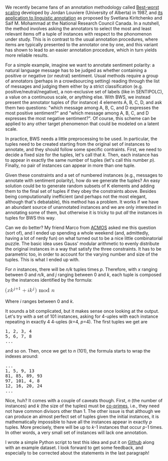 We recently became fans of an annotation methodology called [Best-worst scaling](https://en.wikipedia.org/wiki/Best%E2%80%93worst_scaling) developed by Jordan Louviere (University of Alberta) in 1987, and [its application to linguistic annotation](https://saifmohammad.com/WebPages/BestWorst.html) as proposed by Svetlana Kiritchenko and Saif M. Mohammad at the National Research Council Canada.
In a nutshell, the method involves asking the annotators to select the most and least relevant items off a tuple of instances with respect to the phonomenon under study. This is in contrast to the usual annotation procedures, where items are typically presented to the annotator one by one, and this variant has shown to lead to an easier annotation procedure, which in turn yields more reliable results.

For a simple example, imagine we want to annotate sentiment polarity: a natural language message has to be judged as whether containing a positive or negative (or neutral) sentiment. Usual methods require a group of annotators (perhaps in a crowdsourcing setting) reading through the list of messages and judging them either by a strict classification (e.g. positive/neutral/negative), a non-exclusive set of labels (like in SENTIPOLC), a value on a continuous scale, or anything else.
With BWS, we instead present the annotator tuples of (for instance) 4 elements A, B, C, D, and ask them two questions: "which message among A, B, C, and D expresses the most positive sentiment?" and "which message among A, B, C, and D expresses the most negative sentiment?". Of course, this scheme can be applied to any other target phenomenon that could be modeled on a latent scale.

In practice, BWS needs a little preprocessing to be used. In particular, the tuples need to be created starting from the original set of instances to annotate, and they should follow some specific contraints. First, we need to decide a fixed size for the tuples, let's call that *k*. Then, each instance has to appear in exactly the same number of tuples (let's call this number *p*). Finally, no pair of instances can appear in more than one tuple.

Given these constraints and a set of numbered instances (e.g., messages to annotate with sentiment polarity), how do we generate the tuples? An easy solution could be to generate random subsets of K elements and adding them to the final set of tuples if they obey the constraints above. Besides being computationally inefficient (and perhaps not the most elegant, although that's debatable), this method has a problem. It works if we have an abundant source of unannotated instances and we are only interested in annotating some of them, but otherwise it is tricky to put *all* the instances in tuples for BWS this way.

Can we do better? My friend Marco from [ACMOS](http://acmos.net/) asked me this question (sort of), and I ended up spending a whole weekend (and, admittedly, having a lot of nerdy fun) on what turned out to be a nice little combinatorial puzzle. The basic idea uses Gauss' modular arithmetic to evenly distribute the original instances in a way that satisfy the three constraints. It has to be parametric too, in order to account for the varying number and size of the tuples. This is what I ended up with. 

For *n* instances, there will be *n/k* tuples times *p*. Therefore, with *x* ranging between 0 and *n/k*, and *j* ranging between 0 and *k*, each tuple is composed by the instances identified by the formula:

![(x k^{j+1} + i k^j) mod n](2019-6-11-equation.gif)

Where *i* ranges between 0 and *k*.

It sounds a bit complicated, but it makes sense once looking at the output. Let's try with a set of 101 instances, asking for 4-uples with each instance repeating in exactly 4 4-uples (*k*=4, *p*=4). The first tuples we get are

<pre>
1, 2, 3, 4
5, 6, 7, 8
...
</pre>

and so on. Then, once we get to *n* (101), the formula starts to wrap the indexes around: 

<pre>
...
1, 5, 9, 13
81, 85, 89, 93
97, 101, 4, 8
12, 16, 20, 24
...
</pre>
    
Nice, huh? It comes with a couple of caveats though. First, *n* (the number of instances) and *k* (the size of the tuples) must be [co-primes](https://en.wikipedia.org/wiki/Coprime_integers), i.e., they need not have common divisors other than 1. The other issue is that although we can produce an almost perfect set of tuples given the initial instances, it is mathematically impossible to have all the instances appear in exactly *p* tuples. More precisely, there will be up to *k*-1 instances that occur *p*-1 times. In other words, a very small set of instances will lack one annotation. 

I wrote a simple Python script to test this idea and put it on [Github](https://github.com/valeriobasile/bwstuples) along with an example dataset. I look forward to get some feedback, and especially to be corrected about the statements in the last paragraph!
